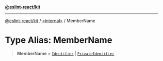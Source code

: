 [**@eslint-react/kit**](../../README.md)

***

[@eslint-react/kit](../../README.md) / [\<internal\>](../README.md) / MemberName

# Type Alias: MemberName

> **MemberName** = [`Identifier`](../interfaces/Identifier-1.md) \| [`PrivateIdentifier`](../interfaces/PrivateIdentifier-1.md)
